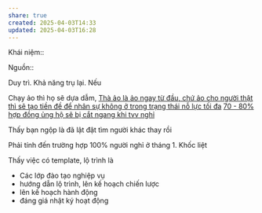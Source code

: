 ```yaml
---
share: true
created: 2025-04-03T14:33
updated: 2025-04-03T16:28
---
```

Khái niệm:: 

Nguồn:: 

Duy trì. Khả năng trụ lại. Nếu 

Chạy ảo thì họ sẽ dựa dẫm, 
[Thà ảo là ảo ngay từ đầu, chứ ảo cho người thật thì sẽ tạo tiền đề để nhân sự không ở trong trạng thái nỗ lực tối đa](./Th%C3%A0%20%E1%BA%A3o%20l%C3%A0%20%E1%BA%A3o%20ngay%20t%E1%BB%AB%20%C4%91%E1%BA%A7u,%20ch%E1%BB%A9%20%E1%BA%A3o%20cho%20ng%C6%B0%E1%BB%9Di%20th%E1%BA%ADt%20th%C3%AC%20s%E1%BA%BD%20t%E1%BA%A1o%20ti%E1%BB%81n%20%C4%91%E1%BB%81%20%C4%91%E1%BB%83%20nh%C3%A2n%20s%E1%BB%B1%20kh%C3%B4ng%20%E1%BB%9F%20trong%20tr%E1%BA%A1ng%20th%C3%A1i%20n%E1%BB%97%20l%E1%BB%B1c%20t%E1%BB%91i%20%C4%91a.md)
[70 - 80% hợp đồng ủng hộ sẽ bị cắt ngang khi tvv nghỉ](../../../../../../%E2%9A%A1Hi%E1%BB%83u%20bi%E1%BA%BFt%20s%C3%A2u/T%E1%BB%95%20ch%E1%BB%A9c%20t%C3%A0i%20ch%C3%ADnh/B%E1%BA%A3o%20hi%E1%BB%83m/Nhu%20c%E1%BA%A7u,%20l%E1%BB%A3i%20%C3%ADch%20c%E1%BB%A7a%20kh%C3%A1ch%20h%C3%A0ng/70%20-%2080%25%20h%E1%BB%A3p%20%C4%91%E1%BB%93ng%20%E1%BB%A7ng%20h%E1%BB%99%20s%E1%BA%BD%20b%E1%BB%8B%20c%E1%BA%AFt%20ngang%20khi%20tvv%20ngh%E1%BB%89.md)

Thấy bạn ngộp là đã lật đật tìm người khác thay rồi 

Phải tính đến trường hợp 100% người nghỉ ở tháng 1. Khốc liệt

Thấy việc có template, lộ trình là 
- Các lớp đào tạo nghiệp vụ
- hướng dẫn lộ trình, lên kế hoạch chiến lược
- lên kế hoạch hành động
- đáng giá nhật ký hoạt động
